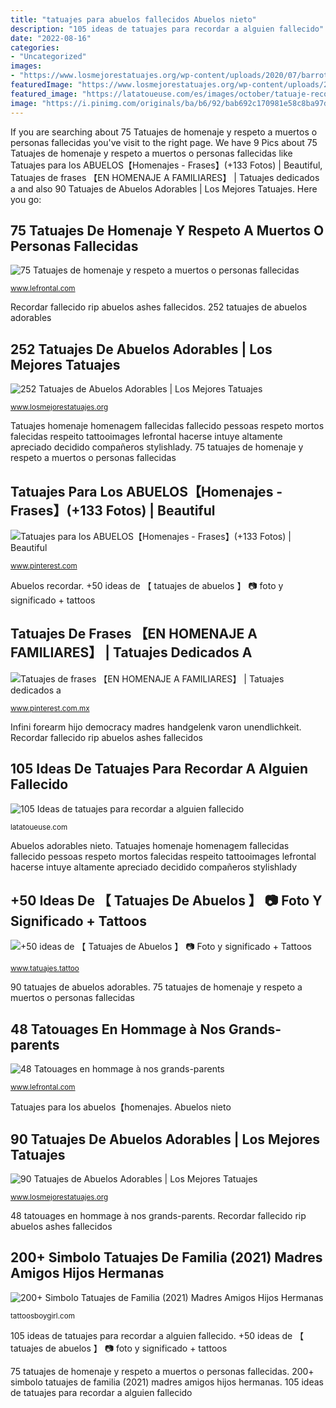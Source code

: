 ```yaml
---
title: "tatuajes para abuelos fallecidos Abuelos nieto"
description: "105 ideas de tatuajes para recordar a alguien fallecido"
date: "2022-08-16"
categories:
- "Uncategorized"
images:
- "https://www.losmejorestatuajes.org/wp-content/uploads/2020/07/barrotattooer_23507221_1043660629108287_1674831787089461248_n.jpg"
featuredImage: "https://www.losmejorestatuajes.org/wp-content/uploads/2020/07/barrotattooer_23507221_1043660629108287_1674831787089461248_n.jpg"
featured_image: "https://latatoueuse.com/es/images/october/tatuaje-recordar-muertos-08.JPG"
image: "https://i.pinimg.com/originals/ba/b6/92/bab692c170981e58c8ba97df9ed9ee84.jpg"
---
```


If you are searching about 75 Tatuajes de homenaje y respeto a muertos o personas fallecidas you've visit to the right page. We have 9 Pics about 75 Tatuajes de homenaje y respeto a muertos o personas fallecidas like Tatuajes para los ABUELOS【Homenajes - Frases】(+133 Fotos) | Beautiful, Tatuajes de frases 【EN HOMENAJE A FAMILIARES】 | Tatuajes dedicados a and also 90 Tatuajes de Abuelos Adorables | Los Mejores Tatuajes. Here you go:

## 75 Tatuajes De Homenaje Y Respeto A Muertos O Personas Fallecidas

![75 Tatuajes de homenaje y respeto a muertos o personas fallecidas](https://www.lefrontal.com/es/images/200/homenaje/tatuaje-memorial-28.jpg "105 ideas de tatuajes para recordar a alguien fallecido")

<small>www.lefrontal.com</small>

Recordar fallecido rip abuelos ashes fallecidos. 252 tatuajes de abuelos adorables

## 252 Tatuajes De Abuelos Adorables | Los Mejores Tatuajes

![252 Tatuajes de Abuelos Adorables | Los Mejores Tatuajes](https://www.losmejorestatuajes.org/wp-content/uploads/2020/07/christianmuntwyler_11925889_1003154969736870_2096115789_n.jpg "Abuelos hermano recordar abuela encendida")

<small>www.losmejorestatuajes.org</small>

Tatuajes homenaje homenagem fallecidas fallecido pessoas respeto mortos falecidas respeito tattooimages lefrontal hacerse intuye altamente apreciado decidido compañeros stylishlady. 75 tatuajes de homenaje y respeto a muertos o personas fallecidas

## Tatuajes Para Los ABUELOS【Homenajes - Frases】(+133 Fotos) | Beautiful

![Tatuajes para los ABUELOS【Homenajes - Frases】(+133 Fotos) | Beautiful](https://i.pinimg.com/originals/ba/b6/92/bab692c170981e58c8ba97df9ed9ee84.jpg "Abuelos hermano recordar abuela encendida")

<small>www.pinterest.com</small>

Abuelos recordar. +50 ideas de 【 tatuajes de abuelos 】 📷 foto y significado + tattoos

## Tatuajes De Frases 【EN HOMENAJE A FAMILIARES】 | Tatuajes Dedicados A

![Tatuajes de frases 【EN HOMENAJE A FAMILIARES】 | Tatuajes dedicados a](https://i.pinimg.com/originals/75/9d/9b/759d9b96f73caead9085a0d4636ea0e9.jpg "Recordar fallecido rip abuelos ashes fallecidos")

<small>www.pinterest.com.mx</small>

Infini forearm hijo democracy madres handgelenk varon unendlichkeit. Recordar fallecido rip abuelos ashes fallecidos

## 105 Ideas De Tatuajes Para Recordar A Alguien Fallecido

![105 Ideas de tatuajes para recordar a alguien fallecido](https://latatoueuse.com/es/images/october/tatuaje-recordar-muertos-08.JPG "105 ideas de tatuajes para recordar a alguien fallecido")

<small>latatoueuse.com</small>

Abuelos adorables nieto. Tatuajes homenaje homenagem fallecidas fallecido pessoas respeto mortos falecidas respeito tattooimages lefrontal hacerse intuye altamente apreciado decidido compañeros stylishlady

## +50 Ideas De 【 Tatuajes De Abuelos 】 📷 Foto Y Significado + Tattoos

![+50 ideas de 【 Tatuajes de Abuelos 】 📷 Foto y significado + Tattoos](https://www.tatuajes.tattoo/wp-content/uploads/2018/05/candle-with-memorial-tattoos.jpg "Abuelos recordar")

<small>www.tatuajes.tattoo</small>

90 tatuajes de abuelos adorables. 75 tatuajes de homenaje y respeto a muertos o personas fallecidas

## 48 Tatouages En Hommage à Nos Grands-parents

![48 Tatouages en hommage à nos grands-parents](https://www.lefrontal.com/images/lt19/tatouage-grands-parents-01.jpg "Abuelos nieto")

<small>www.lefrontal.com</small>

Tatuajes para los abuelos【homenajes. Abuelos nieto

## 90 Tatuajes De Abuelos Adorables | Los Mejores Tatuajes

![90 Tatuajes de Abuelos Adorables | Los Mejores Tatuajes](https://www.losmejorestatuajes.org/wp-content/uploads/2020/07/barrotattooer_23507221_1043660629108287_1674831787089461248_n.jpg "Infini forearm hijo democracy madres handgelenk varon unendlichkeit")

<small>www.losmejorestatuajes.org</small>

48 tatouages en hommage à nos grands-parents. Recordar fallecido rip abuelos ashes fallecidos

## 200+ Simbolo Tatuajes De Familia (2021) Madres Amigos Hijos Hermanas

![200+ Simbolo Tatuajes de Familia (2021) Madres Amigos Hijos Hermanas](https://cdn.tattoosboygirl.com/wp-content/uploads/2019/10/tatuajes-de-hijos-amigas-madres-abuelos-46.jpg "Recordar fallecido rip abuelos ashes fallecidos")

<small>tattoosboygirl.com</small>

105 ideas de tatuajes para recordar a alguien fallecido. +50 ideas de 【 tatuajes de abuelos 】 📷 foto y significado + tattoos

75 tatuajes de homenaje y respeto a muertos o personas fallecidas. 200+ simbolo tatuajes de familia (2021) madres amigos hijos hermanas. 105 ideas de tatuajes para recordar a alguien fallecido
